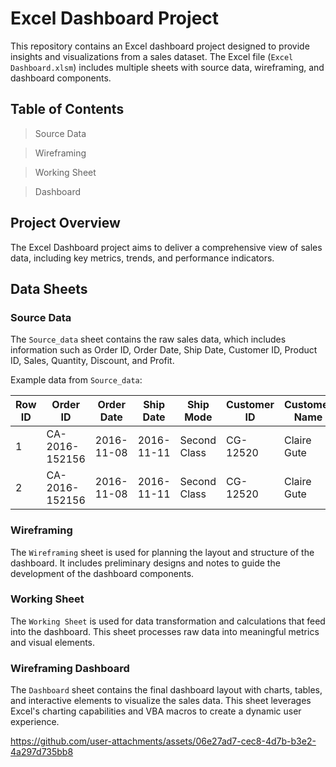 # Excel Dashboard Project

This repository contains an Excel dashboard project designed to provide insights and visualizations from a sales dataset. The Excel file (`Excel Dashboard.xlsm`) includes multiple sheets with source data, wireframing, and dashboard components.

## Table of Contents



> Source Data

> Wireframing

> Working Sheet

> Dashboard

## Project Overview

The Excel Dashboard project aims to deliver a comprehensive view of sales data, including key metrics, trends, and performance indicators.

## Data Sheets

### Source Data

The `Source_data` sheet contains the raw sales data, which includes information such as Order ID, Order Date, Ship Date, Customer ID, Product ID, Sales, Quantity, Discount, and Profit.

Example data from `Source_data`:

| Row ID | Order ID       | Order Date | Ship Date  | Ship Mode    | Customer ID | Customer Name | Segment   | Country      | City           | Sales    | Quantity | Discount | Profit   |
|--------|----------------|------------|------------|--------------|-------------|---------------|-----------|--------------|----------------|----------|----------|----------|----------|
| 1      | CA-2016-152156 | 2016-11-08 | 2016-11-11 | Second Class | CG-12520    | Claire Gute   | Consumer  | United States| Henderson      | 261.9600 | 2        | 0.00     | 41.9136  |
| 2      | CA-2016-152156 | 2016-11-08 | 2016-11-11 | Second Class | CG-12520    | Claire Gute   | Consumer  | United States| Henderson      | 731.9400 | 3        | 0.00     | 219.582  |


### Wireframing

The `Wireframing` sheet is used for planning the layout and structure of the dashboard. It includes preliminary designs and notes to guide the development of the dashboard components.

### Working Sheet

The `Working Sheet` is used for data transformation and calculations that feed into the dashboard. This sheet processes raw data into meaningful metrics and visual elements.

### Wireframing Dashboard

The `Dashboard` sheet contains the final dashboard layout with charts, tables, and interactive elements to visualize the sales data. This sheet leverages Excel's charting capabilities and VBA macros to create a dynamic user experience.

https://github.com/user-attachments/assets/06e27ad7-cec8-4d7b-b3e2-4a297d735bb8



